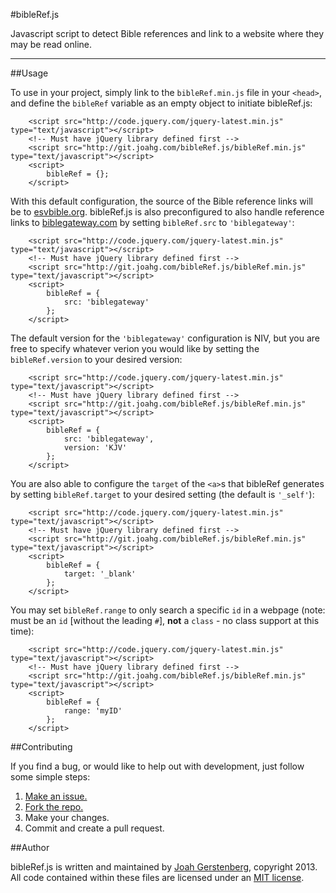 #bibleRef.js

Javascript script to detect Bible references and link to a website where they may be read online.

---

##Usage

To use in your project, simply link to the `bibleRef.min.js` file in your `<head>`, and define the `bibleRef` variable as an empty object to initiate bibleRef.js:

```
	<script src="http://code.jquery.com/jquery-latest.min.js" type="text/javascript"></script> 
	<!-- Must have jQuery library defined first -->
	<script src="http://git.joahg.com/bibleRef.js/bibleRef.min.js" type="text/javascript"></script>
	<script>
		bibleRef = {};
	</script>
```

With this default configuration, the source of the Bible reference links will be to [esvbible.org](http://www.esvbible.org/). bibleRef.js is also preconfigured to also handle reference links to [biblegateway.com](http://www.biblegateway.com/) by setting `bibleRef.src` to `'biblegateway'`:

```
	<script src="http://code.jquery.com/jquery-latest.min.js" type="text/javascript"></script> 
	<!-- Must have jQuery library defined first -->
	<script src="http://git.joahg.com/bibleRef.js/bibleRef.min.js" type="text/javascript"></script>
	<script>
		bibleRef = {
			src: 'biblegateway'
		};
	</script>
```

The default version for the `'biblegateway'` configuration is NIV, but you are free to specify whatever verion you would like by setting the `bibleRef.version` to your desired version:

```
	<script src="http://code.jquery.com/jquery-latest.min.js" type="text/javascript"></script> 
	<!-- Must have jQuery library defined first -->
	<script src="http://git.joahg.com/bibleRef.js/bibleRef.min.js" type="text/javascript"></script>
	<script>
		bibleRef = {
			src: 'biblegateway',
			version: 'KJV'
		};
	</script>
```

You are also able to configure the `target` of the `<a>`s that bibleRef generates by setting `bibleRef.target` to your desired setting (the default is `'_self'`):

```
	<script src="http://code.jquery.com/jquery-latest.min.js" type="text/javascript"></script> 
	<!-- Must have jQuery library defined first -->
	<script src="http://git.joahg.com/bibleRef.js/bibleRef.min.js" type="text/javascript"></script>
	<script>
		bibleRef = {
			target: '_blank'
		};
	</script>
```

You may set `bibleRef.range` to only search a specific `id` in a webpage (note: must be an `id` [without the leading `#`], **not** a `class` - no class support at this time):

```
	<script src="http://code.jquery.com/jquery-latest.min.js" type="text/javascript"></script> 
	<!-- Must have jQuery library defined first -->
	<script src="http://git.joahg.com/bibleRef.js/bibleRef.min.js" type="text/javascript"></script>
	<script>
		bibleRef = {
			range: 'myID'
		};
	</script>
```

##Contributing

If you find a bug, or would like to help out with development, just follow some simple steps:

  1. [Make an issue.](https://github.com/JoahG/bibleRef.js/issues/new)
  2. [Fork the repo.](https://github.com/JoahG/bibleRef.js/fork)
  3. Make your changes.
  4. Commit and create a pull request.

##Author

bibleRef.js is written and maintained by [Joah Gerstenberg](http://www.joahg.com), copyright 2013. All code contained within these files are licensed under an [MIT license](https://github.com/JoahG/bibleRef.js/blob/master/MIT-LICENSE).
